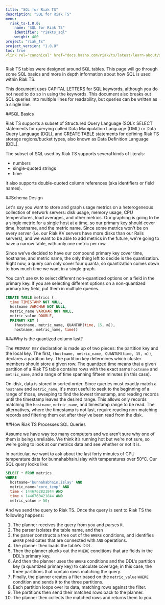 ```yaml
---
title: "SQL for Riak TS"
description: "SQL for Riak TS"
menu:
  riak_ts-1.0.0:
    name: "SQL for Riak TS"
    identifier: "riakts_sql"
    weight: 400
project: "riak_ts"
project_version: "1.0.0"
toc: true
<link rel="canonical" href="docs.basho.com/riak/ts/latest/learn-about/sqlriakts" />
---
```



Riak TS tables were designed around SQL tables. This page will go through some SQL basics and more in depth information about how SQL is used within Riak TS.  

This document uses CAPITAL LETTERS for SQL keywords, although you do not need to do so in using the keywords. This document also breaks out SQL queries into multiple lines for readability, but queries can be written as a single line.

##SQL Basics

Riak TS supports a subset of Structured Query Language (SQL): SELECT statements for querying called Data Manipulation Language (DML) or Data Query Language (DQL), and CREATE TABLE statements for defining Riak TS storage regions/bucket types, also known as Data Definition Language (DDL).

The subset of SQL used by Riak TS supports several kinds of literals: 

* numbers 
* single-quoted strings
* time

It also supports double-quoted column references (aka identifiers or field names).

##Schema Design

Let's say you want to store and graph usage metrics on a heterogeneous collection of network servers: disk usage, memory usage, CPU temperatures, load averages, and other metrics. Our graphing is going to be a single metric for a single host at a time, so our primary key should cover time, hostname, and the metric name. Since some metrics won't be on every server (i.e. our Riak KV servers have more disks than our Rails servers), and we want to be able to add metrics in the future, we're going to have a narrow table, with only one metric per row. 

Since we've decided to have our compound primary key cover time, hostname, and metric name, the only thing left to decide is the quantization. Right now, a query can only cover four quanta, so quantization comes down to how much time we want in a single graph. 

You can’t use `OR` to select different non-quantized options on a field in the primary key. If you are selecting different options on a non-quantized primary key field, put them in multiple queries.

```sql
CREATE TABLE metrics (
  time TIMESTAMP NOT NULL, 
  hostname VARCHAR NOT NULL, 
  metric_name VARCHAR NOT NULL, 
  metric_value DOUBLE, 
  PRIMARY KEY (
    (hostname, metric_name, QUANTUM(time, 15, m)),
    hostname, metric_name, time))
```

###Why is the quantized column last?

The `PRIMARY KEY` declaration is made up of two pieces: the partition key and the local key. The first, `(hostname, metric_name, QUANTUM(time, 15, m))`, declares a partition key. The partition key determines which cluster members should store a given row. The quantized time means that a given partition of a Riak TS table contains rows with the exact same `hostname` and `metric_name`, and a range of time spanning fifteen minutes (in this case).

On-disk, data is stored in sorted order. Since queries must exactly match a `hostname` and `metric_name`, it's most useful to seek to the beginning of a range of those, sweeping to find the lowest timestamp, and reading records until the timestamp leaves the desired range. This allows only records matching the `hostname`, `metric_name`, and timestamp range to be read. The alternatives, where the timestamp is not last, require reading non-matching records and filtering them out after they've been read from the disk.


##How Riak TS Processes SQL Queries

Assume we have way too many computers and we aren’t sure why one of them is being unreliable. We think it’s running hot but we’re not sure, so we’re going to look at our metrics data and see whether or not it is.

In particular, we want to ask about the last forty minutes of CPU temperature data for bunnahabhain.islay with temperatures over 50°C. Our SQL query looks like:

```sql
SELECT * FROM metrics 
WHERE
  hostname='bunnahabhain.islay' AND
  metric_name='core_temp' AND
  time < 1446762821844 AND
  time > 1446760421844 AND
  metric_value > 50;
```

And we send the query to Riak TS. Once the query is sent to Riak TS the following happens:

1. The planner receives the query from you and parses it.
2. The parser isolates the table name, and then 
3. the parser constructs a tree out of the `WHERE` conditions, and identifies `WHERE` predicates that are connected with `AND` operations.
3. The planner then loads the table’s DDL.
4. Then the planner plucks out the `WHERE` conditions that are fields in the DDL’s primary key.
5. And then the planner uses the `WHERE` conditions and the DDL’s partition key (a quantized primary key) to calculate coverage; in this case, the three partitions that contain rows matching the query.
6. Finally, the planner creates a filter based on the `metric_value` `WHERE` condition and sends it to the three partitions.
7. Each partition loops over its data, matching rows against the filter.
8. The partitions then send their matched rows back to the planner.
9. The planner then collects the matched rows and returns them to you.